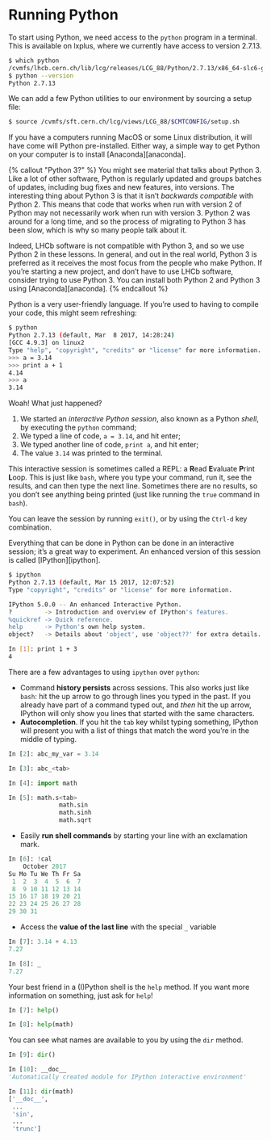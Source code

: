 # Running Python

To start using Python, we need access to the `python` program in a terminal. 
This is available on lxplus, where we currently have access to version 2.7.13.

```bash
$ which python
/cvmfs/lhcb.cern.ch/lib/lcg/releases/LCG_88/Python/2.7.13/x86_64-slc6-gcc49-opt/bin/python
$ python --version
Python 2.7.13
```

We can add a few Python utilities to our environment by sourcing a setup file:

```bash
$ source /cvmfs/sft.cern.ch/lcg/views/LCG_88/$CMTCONFIG/setup.sh
```

If you have a computers running MacOS or some Linux distribution, it will have 
come will Python pre-installed. Either way, a simple way to get Python on your 
computer is to install [Anaconda][anaconda].

{% callout "Python 3?" %}
You might see material that talks about Python 3. Like a lot of other software, 
Python is regularly updated and groups batches of updates, including bug fixes 
and new features, into versions. The interesting thing about Python 3 is that 
it isn’t _backwards compatible_ with Python 2. This means that code that works 
when run with version 2 of Python may not necessarily work when run with 
version 3. Python 2 was around for a long time, and so the process of migrating to Python 3 has been slow, which is why so many people talk about it.

Indeed, LHCb software is not compatible with Python 3, and so we use Python 2 
in these lessons. In general, and out in the real world, Python 3 is preferred 
as it receives the most focus from the people who make Python. If you’re 
starting a new project, and don’t have to use LHCb software, consider trying to 
use Python 3. You can install both Python 2 and Python 3 using 
[Anaconda][anaconda].
{% endcallout %}

Python is a very user-friendly language. If you’re used to having to compile 
your code, this might seem refreshing:

```bash
$ python
Python 2.7.13 (default, Mar  8 2017, 14:28:24)
[GCC 4.9.3] on linux2
Type "help", "copyright", "credits" or "license" for more information.
>>> a = 3.14
>>> print a + 1
4.14
>>> a
3.14
```

Woah! What just happened?

1. We started an _interactive Python session_, also known as a Python _shell_, 
   by executing the `python` command;
2. We typed a line of code, `a = 3.14`, and hit enter;
3. We typed another line of code, `print a`, and hit enter;
4. The value `3.14` was printed to the terminal.

This interactive session is sometimes called a REPL: a **R**ead **E**valuate 
**P**rint **L**oop. This is just like `bash`, where you type your command, run 
it, see the results, and can then type the next line. Sometimes there are no 
results, so you don’t see anything being printed (just like running the `true` 
command in `bash`).

You can leave the session by running `exit()`, or by using the `Ctrl-d` key 
combination.

Everything that can be done in Python can be done in an interactive session; 
it’s a great way to experiment. An enhanced version of this session is called 
[IPython][ipython].

```bash
$ ipython
Python 2.7.13 (default, Mar 15 2017, 12:07:52)
Type "copyright", "credits" or "license" for more information.

IPython 5.0.0 -- An enhanced Interactive Python.
?         -> Introduction and overview of IPython's features.
%quickref -> Quick reference.
help      -> Python's own help system.
object?   -> Details about 'object', use 'object??' for extra details.

In [1]: print 1 + 3
4
```

There are a few advantages to using `ipython` over `python`:

* Command **history persists** across sessions. This also works just like 
  `bash`: hit the up arrow to go through lines you typed in the past. If you 
  already have part of a command typed out, and _then_ hit the up arrow, 
  IPython will only show you lines that started with the same characters.
* **Autocompletion**. If you hit the `tab` key whilst typing something, IPython 
  will present you with a list of things that match the word you’re in the 
  middle of typing.

```python
In [2]: abc_my_var = 3.14

In [3]: abc_<tab>

In [4]: import math

In [5]: math.s<tab>
              math.sin
              math.sinh
              math.sqrt
```

* Easily **run shell commands** by starting your line with an exclamation mark.

```python
In [6]: !cal
    October 2017
Su Mo Tu We Th Fr Sa
 1  2  3  4  5  6  7
 8  9 10 11 12 13 14
15 16 17 18 19 20 21
22 23 24 25 26 27 28
29 30 31
```

* Access the **value of the last line** with the special `_` variable

```python
In [7]: 3.14 + 4.13
7.27

In [8]: _
7.27
```

Your best friend in a (I)Python shell is the `help` method. If you want more 
information on something, just ask for `help`!

```python
In [7]: help()

In [8]: help(math)
```

You can see what names are available to you by using the `dir` method.

```python
In [9]: dir()

In [10]: __doc__
'Automatically created module for IPython interactive environment'

In [11]: dir(math)
['__doc__',
 ...
 'sin',
 ...
 'trunc']
```
